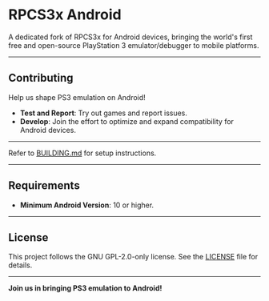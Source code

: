 RPCS3x Android 
==================  

A dedicated fork of RPCS3x for Android devices, bringing the world's first free and open-source PlayStation 3 emulator/debugger to mobile platforms.  

---

## Contributing  

Help us shape PS3 emulation on Android!  

- **Test and Report**: Try out games and report issues.  
- **Develop**: Join the effort to optimize and expand compatibility for Android devices.  


---


Refer to [BUILDING.md](BUILDING.md) for setup instructions.  

---

## Requirements  

- **Minimum Android Version**: 10 or higher.  

---

## License  

This project follows the GNU GPL-2.0-only license. See the [LICENSE](LICENSE) file for details.  

---  

**Join us in bringing PS3 emulation to Android!**  
